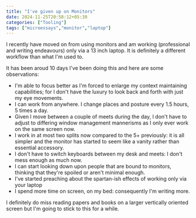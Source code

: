 ```yaml
---
title: "I've given up on Monitors"
date: 2024-11-25T20:58:12+05:30
categories: ["Tooling"]
tags: ["microessays","monitor","laptop"]
---
```


I recently have moved on from using monitors and am working (professional and writing endeavours) only via a 13 inch laptop. It is definitely a different workflow than what I'm used to.  

It has been aroud 10 days I've been doing this and here are some observations:  
 - I'm able to focus better as I'm forced to enlarge my context maintaining capabilities; for I don't have the luxury to look back and forth with just my eye movements.    
 - I can work from anywhere. I change places and posture every 1.5 hours, 5 times a day.  
 - Given I move between a couple of meets during the day, I don't have to adjust to differing window management mannerisms as I only ever work on the same screen now.  
 - I work in at most two splits now compared to the 5+ previously: it is all simpler and the monitor has started to seem like a vanity rather than essential accessory.  
 - I don't have to switch keyboards between my desk and meets: I don't mess enough as much now.  
 - I can start looking down upon people that are bound to monitors, thinking that they're spoiled or aren't minimal enough.  
 - I've started preaching about the spartan-ish effects of working only via your laptop  
 - I spend more time on screen, on my bed: consequently I'm writing more.  
 
I definitely do miss reading papers and books on a larger vertically oriented screen but I'm going to stick to this for a while.
